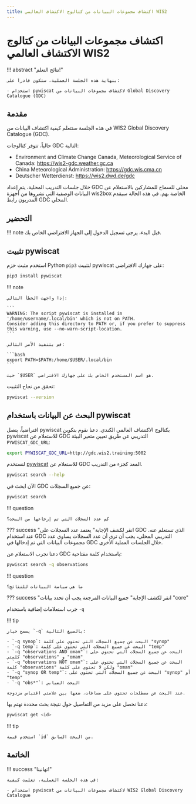 ```yaml
---
title: اكتشاف مجموعات البيانات من كتالوج الاكتشاف العالمي WIS2
---
```


# اكتشاف مجموعات البيانات من كتالوج الاكتشاف العالمي WIS2

!!! abstract "نتائج التعلم!"

    بنهاية هذه الجلسة العملية، ستكون قادراً على:

    - استخدام pywiscat لاكتشاف مجموعات البيانات من Global Discovery Catalogue (GDC)

## مقدمة

في هذه الجلسة ستتعلم كيفية اكتشاف البيانات من WIS2 Global Discovery Catalogue (GDC).

حالياً، تتوفر كتالوجات GDC التالية:

- Environment and Climate Change Canada, Meteorological Service of Canada: <https://wis2-gdc.weather.gc.ca>
- China Meteorological Administration: <https://gdc.wis.cma.cn>
- Deutscher Wetterdienst: <https://wis2.dwd.de/gdc>

خلال جلسات التدريب المحلية، يتم إعداد GDC محلي للسماح للمشاركين بالاستعلام عن البيانات الوصفية التي نشروها من أجهزة wis2box الخاصة بهم. في هذه الحالة سيقدم المدربون رابط GDC المحلي.

## التحضير

!!! note
    قبل البدء، يرجى تسجيل الدخول إلى الجهاز الافتراضي الخاص بك.

## تثبيت pywiscat

استخدم مثبت حزم Python `pip3` لتثبيت pywiscat على جهازك الافتراضي:
```bash
pip3 install pywiscat
```

!!! note

    إذا واجهت الخطأ التالي:

    ```
    WARNING: The script pywiscat is installed in '/home/username/.local/bin' which is not on PATH.
    Consider adding this directory to PATH or, if you prefer to suppress this warning, use --no-warn-script-location.
    ```

    قم بتنفيذ الأمر التالي:

    ```bash
    export PATH=$PATH:/home/$USER/.local/bin
    ```

    حيث `$USER` هو اسم المستخدم الخاص بك على جهازك الافتراضي.

تحقق من نجاح التثبيت:

```bash
pywiscat --version
```

## البحث عن البيانات باستخدام pywiscat

افتراضياً، يتصل pywiscat بكتالوج الاكتشاف العالمي الكندي. دعنا نقوم بتكوين pywiscat للاستعلام عن GDC التدريبي عن طريق تعيين متغير البيئة `PYWISCAT_GDC_URL`:

```bash
export PYWISCAT_GDC_URL=http://gdc.wis2.training:5002
```

لنستخدم [pywiscat](https://github.com/wmo-im/pywiscat) للاستعلام عن GDC المعد كجزء من التدريب.

```bash
pywiscat search --help
```

الآن ابحث في GDC عن جميع السجلات:

```bash
pywiscat search
```

!!! question

    كم عدد السجلات التي تم إرجاعها من البحث؟

??? success "انقر لكشف الإجابة"
    يعتمد عدد السجلات على GDC الذي تستعلم عنه. عند استخدام GDC التدريبي المحلي، يجب أن ترى أن عدد السجلات يساوي عدد مجموعات البيانات التي تم إدخالها في GDC خلال الجلسات العملية الأخرى.

دعنا نجرب الاستعلام عن GDC باستخدام كلمة مفتاحية:

```bash
pywiscat search -q observations
```

!!! question

    ما هي سياسة البيانات للنتائج؟

??? success "انقر لكشف الإجابة"
    جميع البيانات المرجعة يجب أن تحدد بيانات "core"

جرب استعلامات إضافية باستخدام `-q`

!!! tip

    يسمح خيار `-q` بالصيغ التالية:

    - `-q synop`: البحث عن جميع السجلات التي تحتوي على كلمة "synop"
    - `-q temp`: البحث عن جميع السجلات التي تحتوي على كلمة "temp"
    - `-q "observations AND oman"`: البحث عن جميع السجلات التي تحتوي على كلمتي "observations" و "oman"
    - `-q "observations NOT oman"`: البحث عن جميع السجلات التي تحتوي على كلمة "observations" ولكن لا تحتوي على كلمة "oman"
    - `-q "synop OR temp"`: البحث عن جميع السجلات التي تحتوي على "synop" أو "temp"
    - `-q "obs*"`: البحث الضبابي

    عند البحث عن مصطلحات تحتوي على مسافات، ضعها بين علامتي اقتباس مزدوجة.

دعنا نحصل على مزيد من التفاصيل حول نتيجة بحث محددة نهتم بها:

```bash
pywiscat get <id>
```

!!! tip

    استخدم قيمة `id` من البحث السابق.

## الخاتمة

!!! success "تهانينا!"

    في هذه الجلسة العملية، تعلمت كيفية:

    - استخدام pywiscat لاكتشاف مجموعات البيانات من WIS2 Global Discovery Catalogue